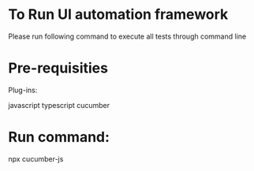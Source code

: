 # To Run UI automation framework

Please run following command to execute all tests through command line

# Pre-requisities 

Plug-ins:

javascript
typescript 
cucumber


# Run command:

npx cucumber-js